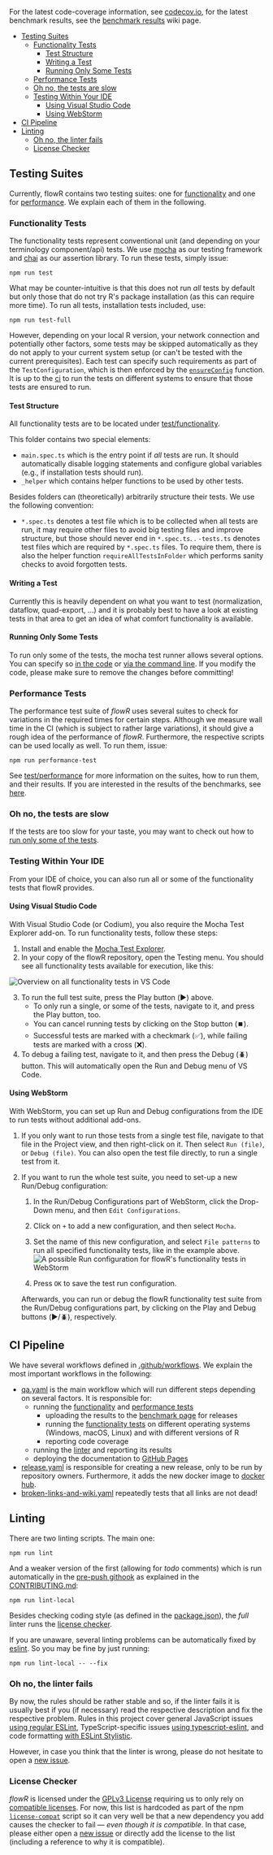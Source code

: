 For the latest code-coverage information, see [codecov.io](https://app.codecov.io/gh/flowr-analysis/flowr), for the latest benchmark results, see the [benchmark results](https://flowr-analysis.github.io/flowr/wiki/stats/benchmark) wiki page.

- [Testing Suites](#testing-suites)
  - [Functionality Tests](#functionality-tests)
    - [Test Structure](#test-structure)
    - [Writing a Test](#writing-a-test)
    - [Running Only Some Tests](#running-only-some-tests)
  - [Performance Tests](#performance-tests)
  - [Oh no, the tests are slow](#oh-no-the-tests-are-slow)
  - [Testing Within Your IDE](#testing-within-your-ide)
    - [Using Visual Studio Code](#using-visual-studio-code)
    - [Using WebStorm](#using-webstorm)
- [CI Pipeline](#ci-pipeline)
- [Linting](#linting)
  - [Oh no, the linter fails](#oh-no-the-linter-fails)
  - [License Checker](#license-checker)

## Testing Suites

Currently, flowR contains two testing suites: one for [functionality](#functionality-tests) and one for [performance](#performance-tests). We explain each of them in the following.

### Functionality Tests

The functionality tests represent conventional unit (and depending on your terminology component/api) tests.
We use [mocha](https://mochajs.org/) as our testing framework and [chai](https://www.chaijs.com/) as our assertion library.
To run these tests, simply issue:

```shell
npm run test
```

What may be counter-intuitive is that this does not run *all* tests by default but only those that do not try R's package installation (as this can require more time). To run all tests, installation tests included, use:

```shell
npm run test-full
```

However, depending on your local R version, your network connection and potentially other factors, some tests may be skipped automatically as they do not apply to your current system setup (or can't be tested with the current prerequisites). Each test can specify such requirements as part of the `TestConfiguration`, which is then enforced by the [`ensureConfig`](https://github.com/flowr-analysis/flowr/blob/main/test/functionality/_helper/shell.ts) function.
It is up to the [ci](#ci-pipeline) to run the tests on different systems to ensure that those tests are ensured to run.

#### Test Structure

All functionality tests are to be located under [test/functionality](https://github.com/flowr-analysis/flowr/tree/main/test/functionality).

This folder contains two special elements:

- `main.spec.ts` which is the entry point if *all* tests are run. It should automatically disable logging statements and configure global variables (e.g., if installation tests should run).
- `_helper` which contains helper functions to be used by other tests.

Besides folders can (theoretically) arbitrarily structure their tests. We use the following convention:

- `*.spec.ts` denotes a test file which is to be collected when all tests are run, it may require other files to avoid big testing files and improve structure, but those should never end in `*.spec.ts`.
. `-tests.ts` denotes test files which are required by `*.spec.ts` files. To require them, there is also the helper function `requireAllTestsInFolder` which performs sanity checks to avoid forgotten tests.

#### Writing a Test

Currently this is heavily dependent on what you want to test (normalization, dataflow, quad-export, ...) and it is probably best to have a look at existing tests in that area to get an idea of what comfort functionality is available.

#### Running Only Some Tests

To run only some of the tests, the mocha test runner allows several options.
You can specify so [in the code](https://mochajs.org/#exclusive-tests) or [via the command line](https://mochajs.org/#-grep-regexp-g-regexp). If you modify the code, please make sure to remove the changes before committing!

### Performance Tests

The performance test suite of *flowR* uses several suites to check for variations in the required times for certain steps.
Although we measure wall time in the CI (which is subject to rather large variations), it should give a rough idea of the performance of *flowR*.
Furthermore, the respective scripts can be used locally as well.
To run them, issue:

```shell
npm run performance-test
```

See [test/performance](https://github.com/flowr-analysis/flowr/tree/main/test/performance) for more information on the suites, how to run them, and their results. If you are interested in the results of the benchmarks, see [here](https://flowr-analysis.github.io/flowr/wiki/stats/benchmark).

### Oh no, the tests are slow

If the tests are too slow for your taste, you may want to check out how to [run only some of the tests](#running-only-some-tests).

### Testing Within Your IDE

From your IDE of choice, you can also run all or some of the functionality tests that flowR provides.

#### Using Visual Studio Code

With Visual Studio Code (or Codium), you also require the Mocha Test Explorer add-on. To run functionality tests, follow these steps:

1. Install and enable the [Mocha Test Explorer](https://marketplace.visualstudio.com/items?itemName=hbenl.vscode-mocha-test-adapter).
2. In your copy of the flowR repository, open the Testing menu. You should see all functionality tests available for execution, like this:

![Overview on all functionality tests in VS Code](img/testing-vs-code.png)

3. To run the full test suite, press the Play button (▶️) above.
   - To only run a single, or some of the tests, navigate to it, and press the Play button, too.
   - You can cancel running tests by clicking on the Stop button (⏹️).
   - Successful tests are marked with a checkmark (✅), while failing tests are marked with a cross (❌).
4. To debug a failing test, navigate to it, and then press the Debug (🪲) button. This will automatically open the Run and Debug menu of VS Code.

#### Using WebStorm

With WebStorm, you can set up Run and Debug configurations from the IDE to run tests without additional add-ons.

1. If you only want to run those tests from a single test file, navigate to that file in the Project view, and then right-click on it. Then select `Run (file)`, or `Debug (file)`.
   You can also open the test file directly, to run a single test from it.
2. If you want to run the whole test suite, you need to set-up a new Run/Debug configuration:
   1. In the Run/Debug Configurations part of WebStorm, click the Drop-Down menu, and then `Edit Configurations`.
   2. Click on `+` to add a new configuration, and then select `Mocha`.
   3. Set the name of this new configuration, and select `File patterns` to run all specified functionality tests, like in the example above.
![A possible Run configuration for flowR's functionality tests in WebStorm](img/testing-config-webstorm.png)

   4. Press `OK` to save the test run configuration.

   Afterwards, you can run or debug the flowR functionality test suite from the Run/Debug configurations part, by clicking on the Play and Debug buttons (▶️/🪲), respectively.

## CI Pipeline

We have several workflows defined in [.github/workflows](../.github/workflows/).
We explain the most important workflows in the following:

- [qa.yaml](../.github/workflows/qa.yaml) is the main workflow which will run different steps depending on several factors. It is responsible for:
  - running the [functionality](#functionality-tests) and [performance tests](#performance-tests)
    - uploading the results to the [benchmark page](https://flowr-analysis.github.io/flowr/wiki/stats/benchmark) for releases
    - running the [functionality tests](#functionality-tests) on different operating systems (Windows, macOS, Linux) and with different versions of R
    - reporting code coverage
  - running the [linter](#linting) and reporting its results
  - deploying the documentation to [GitHub Pages](https://flowr-analysis.github.io/flowr/doc/)
- [release.yaml](../.github/workflows/release.yaml) is responsible for creating a new release, only to be run by repository owners. Furthermore, it adds the new docker image to [docker hub](https://hub.docker.com/r/eagleoutice/flowr).
- [broken-links-and-wiki.yaml](../.github/workflows/broken-links-and-wiki.yaml) repeatedly tests that all links are not dead!

## Linting

There are two linting scripts.
The main one:

```shell
npm run lint
```

And a weaker version of the first (allowing for *todo* comments) which is run automatically in the [pre-push githook](../.githooks/pre-push) as explained in the [CONTRIBUTING.md](../.github/CONTRIBUTING.md):

```shell
npm run lint-local
```

Besides checking coding style (as defined in the [package.json](../package.json)), the *full* linter runs the [license checker](#license-checker).

If you are unaware, several linting problems can be automatically fixed by [eslint](https://eslint.org/docs/latest/use/command-line-interface#fix-problems). So you may be fine by just running:

```shell
npm run lint-local -- --fix
```

### Oh no, the linter fails

By now, the rules should be rather stable and so, if the linter fails it is usually best if you (if necessary) read the respective description and fix the respective problem.
Rules in this project cover general JavaScript issues [using regular ESLint](https://eslint.org/docs/latest/rules), TypeScript-specific issues [using typescript-eslint](https://typescript-eslint.io/rules/), and code formatting [with ESLint Stylistic](https://eslint.style/packages/default#rules).

However, in case you think that the linter is wrong, please do not hesitate to open a [new issue](https://github.com/flowr-analysis/flowr/issues/new/choose).

### License Checker

*flowR* is licensed under the [GPLv3 License](https://github.com/flowr-analysis/flowr/blob/main/LICENSE) requiring us to only rely on [compatible licenses](https://www.gnu.org/licenses/license-list.en.html). For now, this list is hardcoded as part of the npm [`license-compat`](../package.json) script so it can very well be that a new dependency you add causes the checker to fail &mdash; *even though it is compatible*. In that case, please either open a [new issue](https://github.com/flowr-analysis/flowr/issues/new/choose) or directly add the license to the list (including a reference to why it is compatible).
